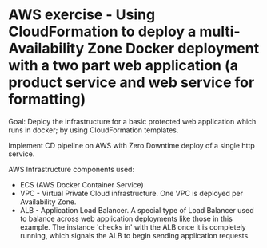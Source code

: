 # AWS exercise - Using CloudFormation to deploy a multi-Availability Zone Docker deployment with a two part web application (a product service and web service for formatting)

Goal: Deploy the infrastructure for a basic protected web application which runs in docker; by using CloudFormation templates.

Implement CD pipeline on AWS with Zero Downtime deploy of a single http service.

AWS Infrastructure components used:

* ECS (AWS Docker Container Service)
* VPC - Virtual Private Cloud infrastructure. One VPC is deployed per Availability Zone.
* ALB - Application Load Balancer. A special type of Load Balancer used to balance across web application deployments like those in this example. The instance 'checks in' with the ALB once it is completely running, which signals the ALB to begin sending application requests.
